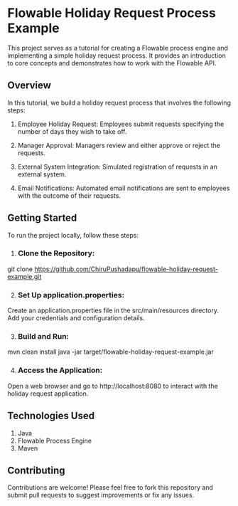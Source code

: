# Flowable Holiday Request Process Example
This project serves as a tutorial for creating a Flowable process engine and implementing a simple holiday request process. It provides an introduction to core concepts and demonstrates how to work with the Flowable API.

## Overview
In this tutorial, we build a holiday request process that involves the following steps:

1. Employee Holiday Request: Employees submit requests specifying the number of days they wish to take off.

2. Manager Approval: Managers review and either approve or reject the requests.
3. External System Integration: Simulated registration of requests in an external system.
4. Email Notifications: Automated email notifications are sent to employees with the outcome of their requests.

## Getting Started
To run the project locally, follow these steps:

1. ### Clone the Repository:

git clone https://github.com/ChiruPushadapu/flowable-holiday-request-example.git

2. ### Set Up application.properties:

Create an application.properties file in the src/main/resources directory.
Add your credentials and configuration details.

3. ### Build and Run:

mvn clean install
java -jar target/flowable-holiday-request-example.jar

4. ### Access the Application:
Open a web browser and go to http://localhost:8080 to interact with the holiday request application.

## Technologies Used
1. Java
2. Flowable Process Engine
3. Maven

## Contributing
Contributions are welcome! Please feel free to fork this repository and submit pull requests to suggest improvements or fix any issues.
